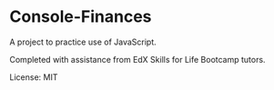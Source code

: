 # Console-Finances
A project to practice use of JavaScript.

Completed with assistance from EdX Skills for Life Bootcamp tutors.

License: MIT
